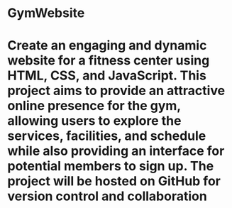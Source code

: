 # GymWebsite
# Create an engaging and dynamic website for a fitness center using HTML, CSS, and JavaScript. This project aims to provide an attractive online presence for the gym, allowing users to explore the services, facilities, and schedule while also providing an interface for potential members to sign up. The project will be hosted on GitHub for version control and collaboration
